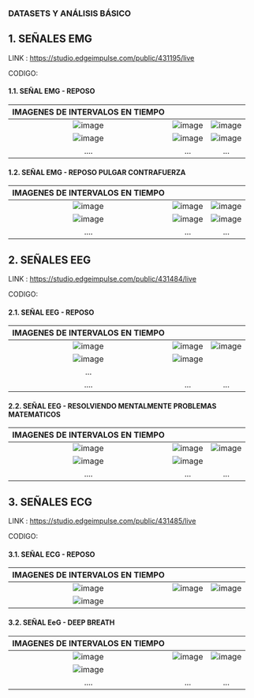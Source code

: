 ###  DATASETS Y ANÁLISIS BÁSICO

## 1. SEÑALES EMG 

LINK : https://studio.edgeimpulse.com/public/431195/live

CODIGO:

#### 1.1. SEÑAL EMG - REPOSO

| IMAGENES DE INTERVALOS EN TIEMPO |||
|:----------------:|:----------------:|:----------------:|
|![image](https://github.com/MariaZubiate/isb_2024_gh82/assets/164455359/23675fbe-2313-4887-b721-d2e458a9ac20) | ![image](https://github.com/MariaZubiate/isb_2024_gh82/assets/164455359/d7b89c82-1295-4daf-a2ac-834858c01123) |![image](https://github.com/MariaZubiate/isb_2024_gh82/assets/164455359/6e0f00ff-7b98-4be0-9c8a-c88100415ead)|
|![image](https://github.com/MariaZubiate/isb_2024_gh82/assets/164455359/cc60bd59-0cb9-4d64-83ff-953134b1fdfa) | ![image](https://github.com/MariaZubiate/isb_2024_gh82/assets/164455359/08af53d5-8400-4650-8e3f-5e1338ace363) | ![image](https://github.com/MariaZubiate/isb_2024_gh82/assets/164455359/3fb7f260-c61e-44b0-ad87-760942b56b80)
|....|...|...



#### 1.2. SEÑAL EMG - REPOSO PULGAR CONTRAFUERZA

| IMAGENES DE INTERVALOS EN TIEMPO |||
|:----------------:|:----------------:|:----------------:|
|![image](https://github.com/MariaZubiate/isb_2024_gh82/assets/164455359/4f584946-ce8c-49a2-b660-bd294c7f556f)|![image](https://github.com/MariaZubiate/isb_2024_gh82/assets/164455359/bd7b3d53-e7f6-44bf-bdbb-dd1f6884ae30)|![image](https://github.com/MariaZubiate/isb_2024_gh82/assets/164455359/c006261a-48c0-4b50-b445-155ad4ce7979)
|![image](https://github.com/MariaZubiate/isb_2024_gh82/assets/164455359/3e2bfde9-cf64-48bd-89a9-526ea2a534ca)|![image](https://github.com/MariaZubiate/isb_2024_gh82/assets/164455359/cd1da1cf-e8be-4e8a-8505-262791e37d12)|![image](https://github.com/MariaZubiate/isb_2024_gh82/assets/164455359/f068572d-01f5-4d1d-8887-6ea925848824)
|....|...|...



## 2. SEÑALES EEG 

LINK : https://studio.edgeimpulse.com/public/431484/live

CODIGO: 
#### 2.1. SEÑAL EEG - REPOSO

| IMAGENES DE INTERVALOS EN TIEMPO |||
|:----------------:|:----------------:|:----------------:|
|![image](https://github.com/MariaZubiate/isb_2024_gh82/assets/164455359/bb81167c-6303-4844-9aa5-40e1a32c326f)|![image](https://github.com/MariaZubiate/isb_2024_gh82/assets/164455359/52cf81e5-f21c-427e-8261-ec481cf5ca95)|![image](https://github.com/MariaZubiate/isb_2024_gh82/assets/164455359/aee4fab6-b4f9-4f74-aa79-5c0599fc9801)
|![image](https://github.com/MariaZubiate/isb_2024_gh82/assets/164455359/689c862a-10c5-4209-8568-a9307c3ed83a)|![image](https://github.com/MariaZubiate/isb_2024_gh82/assets/164455359/6864961c-5b7f-46b9-beda-15c69f2d80db)
|...
|....|...|...



#### 2.2. SEÑAL EEG - RESOLVIENDO MENTALMENTE PROBLEMAS MATEMATICOS

| IMAGENES DE INTERVALOS EN TIEMPO |||
|:----------------:|:----------------:|:----------------:|
![image](https://github.com/MariaZubiate/isb_2024_gh82/assets/164455359/c659eb1c-bd83-4725-8cea-32424902d162)|![image](https://github.com/MariaZubiate/isb_2024_gh82/assets/164455359/f9b3f2f3-9f2f-43e1-8d66-c3c4b228b253)|![image](https://github.com/MariaZubiate/isb_2024_gh82/assets/164455359/0f3c1059-d4bf-43d8-9871-5acc82c236ef)
|![image](https://github.com/MariaZubiate/isb_2024_gh82/assets/164455359/8ec3a2b9-448d-4888-8fc2-839045ccd7ee)|![image](https://github.com/MariaZubiate/isb_2024_gh82/assets/164455359/93255611-fcb6-4fba-832d-dca4f22f34c8)
|....|...|...



## 3. SEÑALES ECG 

LINK : https://studio.edgeimpulse.com/public/431485/live

CODIGO: 
#### 3.1. SEÑAL ECG - REPOSO

| IMAGENES DE INTERVALOS EN TIEMPO |||
|:----------------:|:----------------:|:----------------:|
|![image](https://github.com/MariaZubiate/isb_2024_gh82/assets/164455359/8744387a-1001-4d9c-bb44-f230bf4e025c)|![image](https://github.com/MariaZubiate/isb_2024_gh82/assets/164455359/a00c8150-0a8a-4ecc-bfdd-210f5bf12da5)|![image](https://github.com/MariaZubiate/isb_2024_gh82/assets/164455359/3834432c-80ce-4bcf-9b05-341a846a8113)
|![image](https://github.com/MariaZubiate/isb_2024_gh82/assets/164455359/6d625b91-82f9-4201-9895-5d938cb63c76)| 


#### 3.2. SEÑAL EeG - DEEP BREATH

| IMAGENES DE INTERVALOS EN TIEMPO |||
|:----------------:|:----------------:|:----------------:|
|![image](https://github.com/MariaZubiate/isb_2024_gh82/assets/164455359/ebaae7da-f37f-47b1-9044-e0cfb1f4dbc3)| ![image](https://github.com/MariaZubiate/isb_2024_gh82/assets/164455359/18dfe512-9945-4da7-a5ff-f781550cb144)|![image](https://github.com/MariaZubiate/isb_2024_gh82/assets/164455359/340ca880-84d6-4b7a-80ee-66a35060a24d)
![image](https://github.com/MariaZubiate/isb_2024_gh82/assets/164455359/a8e8e9c1-000f-4869-bc64-e486704dfc42)||
|....|...|...

